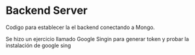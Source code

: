# Backend Server 

Codigo para establecer la el backend conectando a Mongo.

Se hizo un ejercicio llamado Google Singin para generar token y probar la instalación de google sing